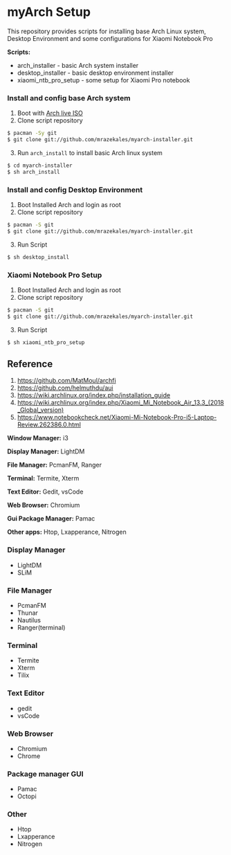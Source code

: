 # myArch Setup
This repository provides scripts for installing base Arch Linux system, Desktop Environment and some configurations for Xiaomi Notebook Pro

**Scripts:**
* arch_installer - basic Arch system installer
* desktop_installer - basic desktop environment installer
* xiaomi_ntb_pro_setup - some setup for Xiaomi Pro notebook

### Install and config base Arch system

1. Boot with [Arch live ISO](https://www.archlinux.org/download/)
2. Clone script repository
```bash
$ pacman -Sy git
$ git clone git://github.com/mrazekales/myarch-installer.git
```
3. Run `arch_install` to install basic Arch linux system
```bash
$ cd myarch-installer
$ sh arch_install 
```

### Install and config Desktop Environment
1. Boot Installed Arch and login as root
2. Clone script repository
```bash
$ pacman -S git
$ git clone git://github.com/mrazekales/myarch-installer.git
```
3. Run Script
```bash
$ sh desktop_install
```

### Xiaomi Notebook Pro Setup
1. Boot Installed Arch and login as root
2. Clone script repository
```bash
$ pacman -S git
$ git clone git://github.com/mrazekales/myarch-installer.git
```
3. Run Script
```bash
$ sh xiaomi_ntb_pro_setup
```

## Reference
1. https://github.com/MatMoul/archfi
2. https://github.com/helmuthdu/aui
3. https://wiki.archlinux.org/index.php/installation_guide
5. https://wiki.archlinux.org/index.php/Xiaomi_Mi_Notebook_Air_13.3_(2018_Global_version)
6. https://www.notebookcheck.net/Xiaomi-Mi-Notebook-Pro-i5-Laptop-Review.262386.0.html



**Window Manager:**   i3

**Display Manager:**  LightDM

**File Manager:**     PcmanFM, Ranger

**Terminal:**         Termite, Xterm

**Text Editor:**      Gedit, vsCode

**Web Browser:**      Chromium

**Gui Package Manager:**  Pamac

**Other apps:** Htop, Lxapperance, Nitrogen


### Display Manager
- LightDM
- SLiM

### File Manager
- PcmanFM
- Thunar
- Nautilus
- Ranger(terminal)

### Terminal
- Termite
- Xterm
- Tilix

### Text Editor
- gedit
- vsCode

### Web Browser
- Chromium
- Chrome

### Package manager GUI
- Pamac
- Octopi

### Other
- Htop
- Lxapperance
- Nitrogen
